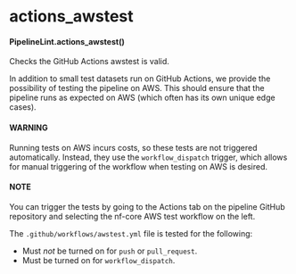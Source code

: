 # actions_awstest

#### PipelineLint.actions_awstest()

Checks the GitHub Actions awstest is valid.

In addition to small test datasets run on GitHub Actions, we provide the possibility of testing the pipeline on AWS.
This should ensure that the pipeline runs as expected on AWS (which often has its own unique edge cases).

#### WARNING

Running tests on AWS incurs costs, so these tests are not triggered automatically.
Instead, they use the `workflow_dispatch` trigger, which allows for manual triggering
of the workflow when testing on AWS is desired.

#### NOTE

You can trigger the tests by going to the Actions tab on the pipeline GitHub repository
and selecting the nf-core AWS test workflow on the left.

The `.github/workflows/awstest.yml` file is tested for the following:

- Must _not_ be turned on for `push` or `pull_request`.
- Must be turned on for `workflow_dispatch`.
